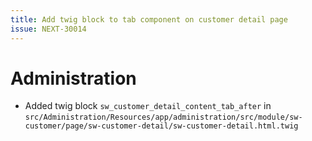 ```yaml
---
title: Add twig block to tab component on customer detail page
issue: NEXT-30014
---
```

# Administration
* Added twig block `sw_customer_detail_content_tab_after` in `src/Administration/Resources/app/administration/src/module/sw-customer/page/sw-customer-detail/sw-customer-detail.html.twig`
